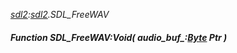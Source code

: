 _[sdl2](../../modules/sdl2/sdl2-module.md):[sdl2](../../modules/sdl2/sdl2-module.md).SDL\_FreeWAV_
##### Function SDL\_FreeWAV:Void( audio_buf_:[Byte](../../modules/wonkey/wonkey-types-byte.md) Ptr )
